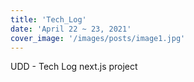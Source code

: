 ```yaml
---
title: 'Tech_Log'
date: 'April 22 ~ 23, 2021'
cover_image: '/images/posts/image1.jpg'
---
```


UDD - Tech Log 
next.js project